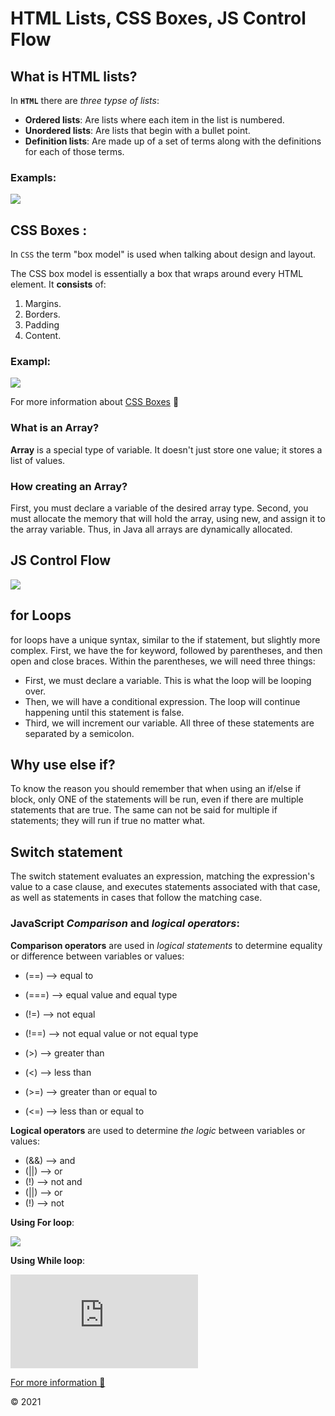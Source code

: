 # HTML Lists, CSS Boxes, JS Control Flow

 

## What is HTML lists?

In **`HTML`** there are *three typse of lists*:
  
 
* **Ordered lists**:
 Are lists where each item in the list is numbered.
* **Unordered lists**:
Are lists that begin with a bullet point.
* **Definition lists**:
 Are made up of a set of terms along with the definitions for each of those terms.


 ### Exampls:

![](https://www.tutorialscan.com/wp-content/uploads/2019/07/List-Style.png)


## CSS Boxes :

In `CSS` the term "box model" is used when talking about design and layout.

The CSS box model is essentially a box that wraps around every HTML element. It **consists** of:

 1. Margins.
 2. Borders. 
 3. Padding
 4. Content.

### Exampl:
![](https://miro.medium.com/max/706/1*6DrszcyPybYDGziiS9CWdg.png)

For more information about [CSS Boxes](https://medium.com/@DaphneWatson/css-box-model-for-beginners-45b93061c8e1) 🙂


### What is an Array?

 **Array** is a special type of variable. It doesn't just store one value; it stores a list of values.

### How creating an Array?

First, you must declare a variable of the desired array type. Second, you must allocate the memory that will hold the array, using new, and assign it to the array variable. Thus, in Java all arrays are dynamically allocated.



## JS Control Flow

![](https://miro.medium.com/max/2732/1*LyZcwuLWv2FArOumCxobpA.png)


## for Loops
for loops have a unique syntax, similar to the if statement, but slightly more complex. First, we have the for keyword, followed by parentheses, and then open and close braces. Within the parentheses, we will need three things:

* First, we must declare a variable. This is what the loop will be looping over. 
* Then, we will have a conditional expression. The loop will continue happening until this statement is false. 
* Third, we will increment our variable. All three of these statements are separated by a semicolon.



## Why use else if?

To know the reason you should remember that when using an if/else if block, only ONE of the statements will be run, even if there are multiple statements that are true. The same can not be said for multiple if statements; they will run if true no matter what.


## Switch statement 

The switch statement evaluates an expression, matching the expression's value to a case clause, and executes statements associated with that case, as well as statements in cases that follow the matching case.


 ### JavaScript *Comparison* and *logical operators*:

**Comparison operators** are used in *logical statements* to determine equality or difference between variables or values:


* (==) &#10230;	equal to		
	
* (===) &#10230;	equal value and equal type	

* (!=) &#10230;	not equal	

* (!==) &#10230;	not equal value or not equal type		

* (>) &#10230;	greater than		

* (<) &#10230; less than	

* (>=) &#10230;	greater than or equal to	

* (<=) &#10230;	less than or equal to

**Logical operators** are used to determine *the logic* between variables or values:

* (&&) &#10230; and		
* (||) &#10230;	or		
* (!)	&#10230; not	and		
* (||) &#10230;	or		
* (!) &#10230;	not



**Using For loop**:

![](https://cdn.educba.com/academy/wp-content/uploads/2019/10/For-Loop-in-JavaScript.png)

**Using While loop**:

![](https://exploringjs.com/impatient-js/ch_control-flow.html)







[For more information 🙂]()



&copy; 2021
